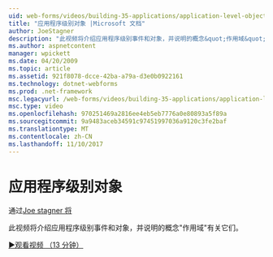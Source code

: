 ```yaml
---
uid: web-forms/videos/building-35-applications/application-level-objects
title: "应用程序级别对象 |Microsoft 文档"
author: JoeStagner
description: "此视频将介绍应用程序级别事件和对象，并说明的概念&quot;作用域&quot;有关它们。"
ms.author: aspnetcontent
manager: wpickett
ms.date: 04/20/2009
ms.topic: article
ms.assetid: 921f8078-dcce-42ba-a79a-d3e0b0922161
ms.technology: dotnet-webforms
ms.prod: .net-framework
msc.legacyurl: /web-forms/videos/building-35-applications/application-level-objects
msc.type: video
ms.openlocfilehash: 970251469a2816ee4eb5eb7776a0e80893a5f89a
ms.sourcegitcommit: 9a9483aceb34591c97451997036a9120c3fe2baf
ms.translationtype: MT
ms.contentlocale: zh-CN
ms.lasthandoff: 11/10/2017
---
```

<a name="application-level-objects"></a>应用程序级别对象
====================
通过[Joe stagner 将](https://github.com/JoeStagner)

此视频将介绍应用程序级别事件和对象，并说明的概念&quot;作用域&quot;有关它们。

[&#9654;观看视频 （13 分钟）](https://channel9.msdn.com/Blogs/ASP-NET-Site-Videos/application-level-objects)
